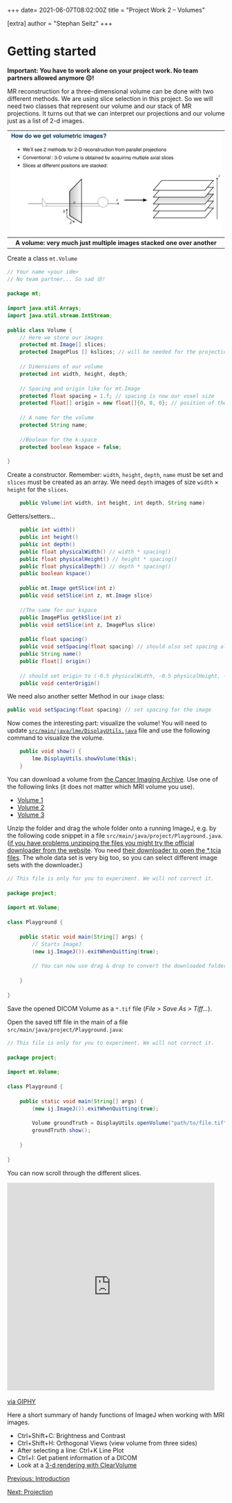 +++
date= 2021-06-07T08:02:00Z
title = "Project Work 2 – Volumes"

[extra]
author = "Stephan Seitz"
+++

# Getting started

**Important: You have to work alone on your project work. No team partners allowed anymore 😔!**

MR reconstruction for a three-dimensional volume can be done with two different methods. We are using slice selection in this project.
So we will need two classes that represent our volume and our stack of MR projections.
It turns out that we can interpret our projections and our volume just as a list of 2-d images.

<table>
<tr>
<td><img align="center" src="../volume_slices.png" ></td>
</tr>
<tr>
<th>A volume: very much just multiple images stacked one over another</th>
</tr>
</table>

Create a class `mt.Volume`

```java
// Your name <your idm>
// No team partner... So sad 😢!

package mt;

import java.util.Arrays;
import java.util.stream.IntStream;

public class Volume {
    // Here we store our images
    protected mt.Image[] slices;
    protected ImagePlus [] kslices; // will be needed for the projections

    // Dimensions of our volume
    protected int width, height, depth;

    // Spacing and origin like for mt.Image
    protected float spacing = 1.f; // spacing is now our voxel size
    protected float[] origin = new float[]{0, 0, 0}; // position of the top-left-bottom corner

    // A name for the volume
    protected String name;
    
    //Boolean for the k-space
    protected boolean kspace = false;

}
```

Create a constructor. Remember: `width`, `height`, `depth`, `name` must be set and `slices` must be created as an array.
We need `depth` images of size `width` $\times$ `height` for the `slices`.

```java
    public Volume(int width, int height, int depth, String name)
```

Getters/setters...
```java
    public int width()
    public int height()
    public int depth()
    public float physicalWidth() // width * spacing()
    public float physicalHeight() // height * spacing()
    public float physicalDepth() // depth * spacing()
    public boolean kspace() 

    public mt.Image getSlice(int z) 
    public void setSlice(int z, mt.Image slice)
    
    //The same for our kspace
    public ImagePlus getkSlice(int z) 
    public void setSlice(int z, ImagePlus slice)

    public float spacing()
    public void setSpacing(float spacing) // should also set spacing also for all slices!
    public String name()
    public float[] origin()

    // should set origin to (-0.5 physicalWidth, -0.5 physicalHeight, -0.5 physicalDepth) and call centerOrigin on each slice
    public void centerOrigin()
```

We need also another setter Method in our `image` class:
```java
public void setSpacing(float spacing) // set spacing for the image

```

Now comes the interesting part: visualize the volume!
You will need to update [`src/main/java/lme/DisplayUtils.java`](https://github.com/mt2-erlangen/exercises-ss2020/blob/master/src/main/java/lme/DisplayUtils.java) file and use the following command to visualize the volume.

```java
    public void show() {
        lme.DisplayUtils.showVolume(this);
    }
```

You can download a volume from [the Cancer Imaging Archive](https://wiki.cancerimagingarchive.net/pages/viewpage.action?pageId=50135447).
Use one of the following links (it does not matter which MRI volume you use).


- [Volume 1](https://faubox.rrze.uni-erlangen.de/getlink/fiCit5SqdUPAPWKk6t7FVpgo/BreastCancer1)
- [Volume 2](https://faubox.rrze.uni-erlangen.de/getlink/fiLNB2C3X9HBvKVAi9GKR4uc/BreastCancer2)
- [Volume 3](https://faubox.rrze.uni-erlangen.de/getlink/fiNy6vtps2T6nZXP5XRDuZz2/BreastCancer3)

Unzip the folder and drag the whole folder onto a running ImageJ, e.g. by the following code snippet in a file `src/main/java/project/Playground.java`.
([if you have problems unzipping the files you might try the official downloader from the website](https://wiki.cancerimagingarchive.net/pages/viewpage.action?pageId=50135447T). You need [their downloader to open the *.tcia files](https://wiki.cancerimagingarchive.net/display/NBIA/Downloading+TCIA+Images). The whole data set is very big too, so you can select different image sets with the downloader.)



```java
// This file is only for you to experiment. We will not correct it.

package project;

import mt.Volume;

class Playground {

    public static void main(String[] args) {
        // Starts ImageJ
        (new ij.ImageJ()).exitWhenQuitting(true);

        // You can now use drag & drop to convert the downloaded folder into a *.tif file
        
    }

}

```

Save the opened DICOM Volume as a `*.tif` file (*File > Save As > Tiff...*).



Open the saved tiff file in the main of a file `src/main/java/project/Playground.java`:


```java
// This file is only for you to experiment. We will not correct it.

package project;

import mt.Volume;

class Playground {

    public static void main(String[] args) {
        (new ij.ImageJ()).exitWhenQuitting(true);
        
        Volume groundTruth = DisplayUtils.openVolume("path/to/file.tif");
        groundTruth.show();
        
    }

}

```

You can now scroll through the different slices.
<iframe src="https://giphy.com/embed/3o6gbenQcUjEGTaNfW" width="480" height="480" frameBorder="0" class="giphy-embed" allowFullScreen></iframe><p><a href="https://giphy.com/gifs/sloth-sloths-slothilda-3o6gbenQcUjEGTaNfW">via GIPHY</a></p>

Here a short summary of handy functions of ImageJ when working with MRI images.

- Ctrl+Shift+C: Brightness and Contrast
- Ctrl+Shift+H: Orthogonal Views (view volume from three sides)
- After selecting a line: Ctrl+K Line Plot
- Ctrl+I: Get patient information of a DICOM
- Look at a [3-d rendering with ClearVolume](../clearvolume)


[Previous: Introduction](../introduction) 

[Next: Projection](../projection)
